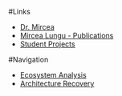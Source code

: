 #Links

-  [Dr. Mircea](%base_url%/staff/mircea)
-  [Mircea Lungu - Publications](%assets_url%/scgbib/?query=Lungu&filter=Year)
-  [Student  Projects]()

#Navigation

-  [Ecosystem Analysis]()
-  [Architecture Recovery]()
